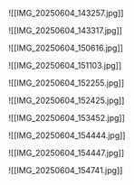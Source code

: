 ![[IMG_20250604_143257.jpg]]

![[IMG_20250604_143317.jpg]]

![[IMG_20250604_150616.jpg]]

![[IMG_20250604_151103.jpg]]

![[IMG_20250604_152255.jpg]]

![[IMG_20250604_152425.jpg]]

![[IMG_20250604_153452.jpg]]

![[IMG_20250604_154444.jpg]]

![[IMG_20250604_154447.jpg]]

![[IMG_20250604_154741.jpg]]